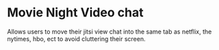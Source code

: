 # Movie Night Video chat

Allows users to move their jitsi view chat into the same tab as netflix, the nytimes, hbo, ect to avoid cluttering their screen.
